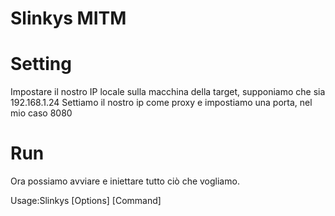 # Slinkys MITM

# Setting
Impostare il nostro IP locale sulla macchina della target, supponiamo che sia 192.168.1.24
Settiamo il nostro ip come proxy e impostiamo una porta, nel mio caso 8080

# Run
Ora possiamo avviare e iniettare tutto ciò che vogliamo.

Usage:Slinkys [Options] [Command]
